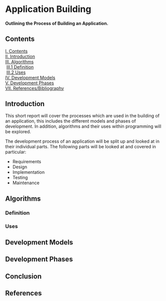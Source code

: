 # Application Building   
#### Outlining the Process of Building an Application.
## Contents
[I. Contents](#contents)   
[II. Introduction](#introduction)   
[III. Algorithms](#algorithms)   
&nbsp;[III.1 Definition](#definition)   
&nbsp;[III.2 Uses](#uses)   
[IV. Development Models](#development-models)   
[V. Development Phases](#development-phases)   
[VII. References/Bibliography](#references)   



## Introduction
This short report will cover the processes which are used in the building of an application, this includes the different models and phases of development. In addition, algorithms and their uses within programming will be explored.

The development process of an application will be split up and looked at in their individual parts. The following parts will be looked at and covered in particular:
+ Requirements   
+ Design   
+ Implementation   
+ Testing   
+ Maintenance   

## Algorithms
### Definition
### Uses
## Development Models

## Development Phases

## Conclusion

## References
